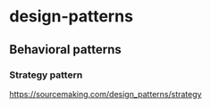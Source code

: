 # design-patterns

## Behavioral patterns

### Strategy pattern

https://sourcemaking.com/design_patterns/strategy
